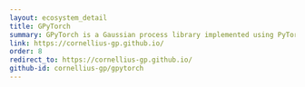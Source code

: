 ```yaml
---
layout: ecosystem_detail
title: GPyTorch
summary: GPyTorch is a Gaussian process library implemented using PyTorch, designed for creating scalable, flexible Gaussian process models.
link: https://cornellius-gp.github.io/
order: 8
redirect_to: https://cornellius-gp.github.io/
github-id: cornellius-gp/gpytorch
---
```

